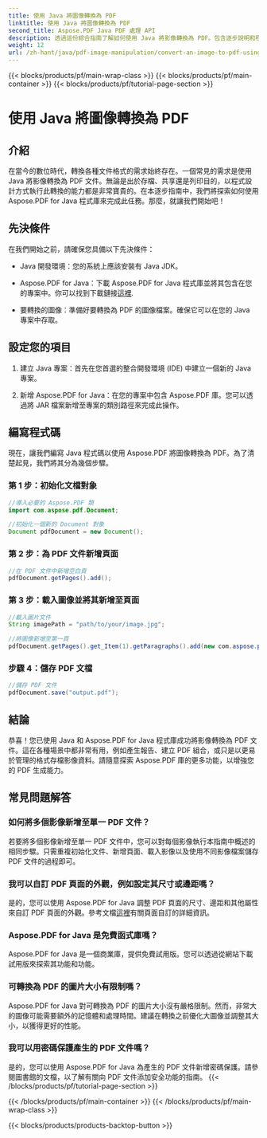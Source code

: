 ```yaml
---
title: 使用 Java 將圖像轉換為 PDF
linktitle: 使用 Java 將圖像轉換為 PDF
second_title: Aspose.PDF Java PDF 處理 API
description: 透過這份綜合指南了解如何使用 Java 將影像轉換為 PDF。包含逐步說明和程式碼範例。
weight: 12
url: /zh-hant/java/pdf-image-manipulation/convert-an-image-to-pdf-using-java/
---
```


{{< blocks/products/pf/main-wrap-class >}}
{{< blocks/products/pf/main-container >}}
{{< blocks/products/pf/tutorial-page-section >}}

# 使用 Java 將圖像轉換為 PDF


## 介紹

在當今的數位時代，轉換各種文件格式的需求始終存在。一個常見的需求是使用 Java 將影像轉換為 PDF 文件。無論是出於存檔、共享還是列印目的，以程式設計方式執行此轉換的能力都是非常寶貴的。在本逐步指南中，我們將探索如何使用 Aspose.PDF for Java 程式庫來完成此任務。那麼，就讓我們開始吧！

## 先決條件

在我們開始之前，請確保您具備以下先決條件：

- Java 開發環境：您的系統上應該安裝有 Java JDK。

-  Aspose.PDF for Java：下載 Aspose.PDF for Java 程式庫並將其包含在您的專案中。你可以找到下載鏈接[這裡](https://releases.aspose.com/pdf/java/).

- 要轉換的圖像：準備好要轉換為 PDF 的圖像檔案。確保它可以在您的 Java 專案中存取。

## 設定您的項目

1. 建立 Java 專案：首先在您首選的整合開發環境 (IDE) 中建立一個新的 Java 專案。

2. 新增 Aspose.PDF for Java：在您的專案中包含 Aspose.PDF 庫。您可以透過將 JAR 檔案新增至專案的類別路徑來完成此操作。

## 編寫程式碼

現在，讓我們編寫 Java 程式碼以使用 Aspose.PDF 將圖像轉換為 PDF。為了清楚起見，我們將其分為幾個步驟。

### 第 1 步：初始化文檔對象

```java
//導入必要的 Aspose.PDF 類
import com.aspose.pdf.Document;

//初始化一個新的 Document 對象
Document pdfDocument = new Document();
```

### 第 2 步：為 PDF 文件新增頁面

```java
//在 PDF 文件中新增空白頁
pdfDocument.getPages().add();
```

### 第 3 步：載入圖像並將其新增至頁面

```java
//載入圖片文件
String imagePath = "path/to/your/image.jpg";

//將圖像新增至第一頁
pdfDocument.getPages().get_Item(1).getParagraphs().add(new com.aspose.pdf.Image(imagePath));
```

### 步驟 4：儲存 PDF 文檔

```java
//儲存 PDF 文件
pdfDocument.save("output.pdf");
```

## 結論

恭喜！您已使用 Java 和 Aspose.PDF for Java 程式庫成功將影像轉換為 PDF 文件。這在各種場景中都非常有用，例如產生報告、建立 PDF 組合，或只是以更易於管理的格式存檔影像資料。請隨意探索 Aspose.PDF 庫的更多功能，以增強您的 PDF 生成能力。

## 常見問題解答

### 如何將多個影像新增至單一 PDF 文件？

若要將多個影像新增至單一 PDF 文件中，您可以對每個影像執行本指南中概述的相同步驟。只需重複初始化文件、新增頁面、載入影像以及使用不同影像檔案儲存 PDF 文件的過程即可。

### 我可以自訂 PDF 頁面的外觀，例如設定其尺寸或邊距嗎？

是的，您可以使用 Aspose.PDF for Java 調整 PDF 頁面的尺寸、邊距和其他屬性來自訂 PDF 頁面的外觀。參考文檔[這裡](https://reference.aspose.com/pdf/java/)有關頁面自訂的詳細資訊。

### Aspose.PDF for Java 是免費函式庫嗎？

Aspose.PDF for Java 是一個商業庫，提供免費試用版。您可以透過從網站下載試用版來探索其功能和功能。

### 可轉換為 PDF 的圖片大小有限制嗎？

Aspose.PDF for Java 對可轉換為 PDF 的圖片大小沒有嚴格限制。然而，非常大的圖像可能需要額外的記憶體和處理時間。建議在轉換之前優化大圖像並調整其大小，以獲得更好的性能。

### 我可以用密碼保護產生的 PDF 文件嗎？

是的，您可以使用 Aspose.PDF for Java 為產生的 PDF 文件新增密碼保護。請參閱圖書館的文檔，以了解有關向 PDF 文件添加安全功能的指南。
{{< /blocks/products/pf/tutorial-page-section >}}

{{< /blocks/products/pf/main-container >}}
{{< /blocks/products/pf/main-wrap-class >}}

{{< blocks/products/products-backtop-button >}}
